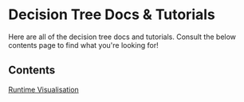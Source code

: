 # Decision Tree Docs & Tutorials
Here are all of the decision tree docs and tutorials. Consult the below contents page to find what you're looking for!

## Contents
[Runtime Visualisation](RuntimeVisualisation.md)